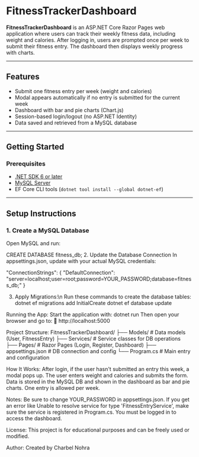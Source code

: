 # FitnessTrackerDashboard

**FitnessTrackerDashboard** is an ASP.NET Core Razor Pages web application where users can track their weekly fitness data, including weight and calories. After logging in, users are prompted once per week to submit their fitness entry. The dashboard then displays weekly progress with charts.

---

## Features

- Submit one fitness entry per week (weight and calories)
- Modal appears automatically if no entry is submitted for the current week
- Dashboard with bar and pie charts (Chart.js)
- Session-based login/logout (no ASP.NET Identity)
- Data saved and retrieved from a MySQL database

---

## Getting Started

### Prerequisites

- [.NET SDK 6 or later](https://dotnet.microsoft.com/download)
- [MySQL Server](https://dev.mysql.com/downloads/)
- EF Core CLI tools (`dotnet tool install --global dotnet-ef`)

---

## Setup Instructions

### 1. Create a MySQL Database

Open MySQL and run:

CREATE DATABASE fitness_db;
2. Update the Database Connection
In appsettings.json, update with your actual MySQL credentials:

"ConnectionStrings": {
  "DefaultConnection": "server=localhost;user=root;password=YOUR_PASSWORD;database=fitness_db;"
}

3. Apply Migrations:\n
Run these commands to create the database tables:
dotnet ef migrations add InitialCreate
dotnet ef database update

Running the App:
Start the application with:
dotnet run
Then open your browser and go to:
📍 http://localhost:5000

Project Structure:
FitnessTrackerDashboard/
├── Models/            # Data models (User, FitnessEntry)
├── Services/          # Service classes for DB operations
├── Pages/             # Razor Pages (Login, Register, Dashboard)
├── appsettings.json   # DB connection and config
└── Program.cs         # Main entry and configuration

How It Works:
After login, if the user hasn't submitted an entry this week, a modal pops up.
The user enters weight and calories and submits the form.
Data is stored in the MySQL DB and shown in the dashboard as bar and pie charts.
One entry is allowed per week.

Notes:
Be sure to change YOUR_PASSWORD in appsettings.json.
If you get an error like Unable to resolve service for type 'FitnessEntryService', make sure the service is registered in Program.cs.
You must be logged in to access the dashboard.

License:
This project is for educational purposes and can be freely used or modified.

Author:
Created by Charbel Nohra
